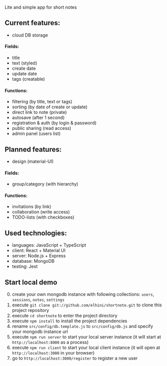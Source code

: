 Lite and simple app for short notes

## Current features:

- cloud DB storage

#### Fields:
- title
- text (styled)
- create date
- update date
- tags (creatable)

#### Functions:
- filtering (by title, text or tags)
- sorting (by date of create or update)
- direct link to note (private)
- autosave (after 1 second)
- registration & auth (by login & password)
- public sharing (read access)
- admin panel (users list)

## Planned features:

- design (material-UI)

#### Fields:
- group/category (with hierarchy)

#### Functions:
- invitations (by link)
- collaboration (write access)
- TODO-lists (with checkboxes)

## Used technologies:

- languages: JavaScript + TypeScript
- client: React + Material UI
- server: Node.js + Express
- database: MongoDB
- testing: Jest

## Start local demo
0. create your own mongodb instance with following collections: `users`, `sessions`, `notes`, `settings`
1. execute `git clone git://github.com/elhini/shortnote.git` to clone this project repository
2. execute `cd shortnote` to enter the project directory
3. execute `npm install` to install the project dependencies
4. rename `src/config/db.template.js` to `src/config/db.js` and specify your mongodb instance url
5. execute `npm run server` to start your local server instance (it will start at `http://localhost:8000` as a process)
6. execute `npm run client` to start your local client instance (it will open at `http://localhost:3000` in your browser)
7. go to `http://localhost:3000/register` to register a new user
